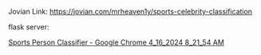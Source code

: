 Jovian Link: 
https://jovian.com/mrheaven1y/sports-celebrity-classification

flask server: 






[Sports Person Classifier - Google Chrome 4_16_2024 8_21_54 AM](https://github.com/MrHeaven1y/ML-projects/assets/165138329/c99f90af-37f0-4bd3-90c4-daa7f8f1efbe)



